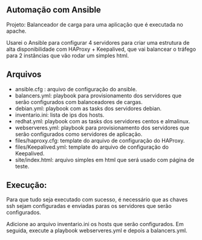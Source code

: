 ## Automação com Ansible
Projeto: Balanceador de carga para uma aplicação que é executada no apache.

Usarei o Ansible para configurar 4 servidores para criar uma estrutura de alta disponibilidade com HAProxy + Keepalived, que vai balancear o tráfego para 2 instâncias que vão rodar um simples html.

## Arquivos
- ansible.cfg : arquivo de configuração do ansible.
- balancers.yml: playbook para provisionamento dos servidores que serão configurados com balanceadores de cargas.
- debian.yml: playbook com as tasks dos servidores debian.
- inventario.ini: lista de ips dos hosts.
- redhat.yml: playbook com as tasks dos servidores centos e almalinux.
- webserveres.yml: playbook para provisionamento dos servidores que serão configurados como servidores de aplicação.
- files/haproxy.cfg: template do arquivo de configuração do HAProxy.
- files/Keepalived.yml: template do arquivo de configuração do Keepalived.
- site/index.html: arquivo simples em html que será usado com página de teste.

## Execução:
Para que tudo seja executado com sucesso, é necessário que as chaves ssh sejam configuradas e enviadas paras os servidores que serão configurados.

Adicione ao arquivo inventario.ini os hosts que serão configurados. Em seguida, execute a playbook webserveres.yml e depois a balancers.yml.
